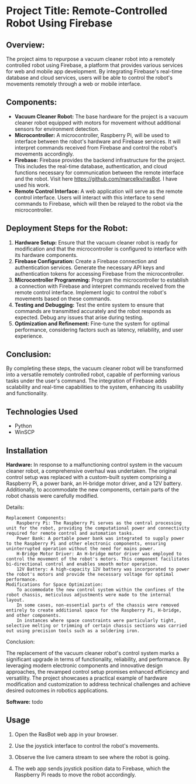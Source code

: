 # Project Title: Remote-Controlled Robot Using Firebase

## Overview:
The project aims to repurpose a vacuum cleaner robot into a remotely controlled robot using Firebase, a platform that provides various services for web and mobile app development. By integrating Firebase's real-time database and cloud services, users will be able to control the robot's movements remotely through a web or mobile interface.

## Components:
- **Vacuum Cleaner Robot:** The base hardware for the project is a vacuum cleaner robot equipped with motors for movement without additional sensors for environment detection.
- **Microcontroller:** A microcontroller, Raspberry Pi, will be used to interface between the robot's hardware and Firebase services. It will interpret commands received from Firebase and control the robot's movements accordingly.
- **Firebase:** Firebase provides the backend infrastructure for the project. This includes the real-time database, authentication, and cloud functions necessary for communication between the remote interface and the robot. Visit here https://github.com/marcelkv/rasBot. I have used his work.
- **Remote Control Interface:** A web application will serve as the remote control interface. Users will interact with this interface to send commands to Firebase, which will then be relayed to the robot via the microcontroller.

## Deployment Steps for the Robot:
1. **Hardware Setup:** Ensure that the vacuum cleaner robot is ready for modification and that the microcontroller is configured to interface with its hardware components.
2. **Firebase Configuration:** Create a Firebase connection and authentication services. Generate the necessary API keys and authentication tokens for accessing Firebase from the microcontroller.
3. **Microcontroller Programming:** Program the microcontroller to establish a connection with Firebase and interpret commands received from the remote control interface. Implement logic to control the robot's movements based on these commands.
4. **Testing and Debugging:** Test the entire system to ensure that commands are transmitted accurately and the robot responds as expected. Debug any issues that arise during testing.
5. **Optimization and Refinement:** Fine-tune the system for optimal performance, considering factors such as latency, reliability, and user experience.

## Conclusion:
By completing these steps, the vacuum cleaner robot will be transformed into a versatile remotely controlled robot, capable of performing various tasks under the user's command. The integration of Firebase adds scalability and real-time capabilities to the system, enhancing its usability and functionality.

## Technologies Used

- Python
- WinSCP

## Installation
**Hardware:**
In response to a malfunctioning control system in the vacuum cleaner robot, a comprehensive overhaul was undertaken. The original control setup was replaced with a custom-built system comprising a Raspberry Pi, a power bank, an H-bridge motor driver, and a 12V battery. Additionally, to accommodate the new components, certain parts of the robot chassis were carefully modified.

Details:

    Replacement Components:
        Raspberry Pi: The Raspberry Pi serves as the central processing unit for the robot, providing the computational power and connectivity required for remote control and automation tasks.
        Power Bank: A portable power bank was integrated to supply power to the Raspberry Pi and other electronic components, ensuring uninterrupted operation without the need for mains power.
        H-Bridge Motor Driver: An H-bridge motor driver was employed to control the movement of the robot's motors. This component facilitates bi-directional control and enables smooth motor operation.
        12V Battery: A high-capacity 12V battery was incorporated to power the robot's motors and provide the necessary voltage for optimal performance.
    Modifications for Space Optimization:
        To accommodate the new control system within the confines of the robot chassis, meticulous adjustments were made to the internal layout.
        In some cases, non-essential parts of the chassis were removed entirely to create additional space for the Raspberry Pi, H-bridge, and other components.
        In instances where space constraints were particularly tight, selective melting or trimming of certain chassis sections was carried out using precision tools such as a soldering iron.

Conclusion:

The replacement of the vacuum cleaner robot's control system marks a significant upgrade in terms of functionality, reliability, and performance. By leveraging modern electronic components and innovative design approaches, the revamped control setup promises enhanced efficiency and versatility. The project showcases a practical example of hardware modification and customization to address technical challenges and achieve desired outcomes in robotics applications.

**Software:**
todo

## Usage

1. Open the RasBot web app in your browser.

2. Use the joystick interface to control the robot's movements.

3. Observe the live camera stream to see where the robot is going.

4. The web app sends joystick position data to Firebase, which the Raspberry Pi reads to move the robot accordingly.
